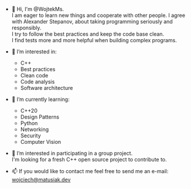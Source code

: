 - 👋 Hi, I'm @WojtekMs.  
I am eager to learn new things and cooperate with other people. I agree with Alexander Stepanov, about taking programming seriously and responsibly.  
I try to follow the best practices and keep the code base clean.  
I find tests more and more helpful when building complex programs.

- 👀 I’m interested in:
  -  C++ 
  -  Best practices
  -  Clean code
  -  Code analysis
  -  Software architecture
  
- 🌱 I’m currently learning:
  -  C++20
  -  Design Patterns
  -  Python
  -  Networking
  -  Security
  -  Computer Vision
  
- 💞️ I’m interested in participating in a group project.  
I'm looking for a fresh C++ open source project to contribute to.

- 📫 If you would like to contact me feel free to send me an e-mail: wojciech@matusiak.dev

<!---
WojtekMs/WojtekMs is a ✨ special ✨ repository because its `README.md` (this file) appears on your GitHub profile.
You can click the Preview link to take a look at your changes.
--->

